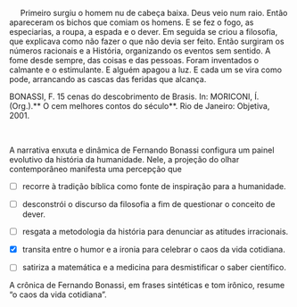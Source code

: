 

     Primeiro surgiu o homem nu de cabeça baixa. Deus veio num raio. Então apareceram os bichos que comiam os homens. E se fez o fogo, as especiarias, a roupa, a espada e o dever. Em seguida se criou a filosofia, que explicava como não fazer o que não devia ser feito. Então surgiram os números racionais e a História, organizando os eventos sem sentido. A fome desde sempre, das coisas e das pessoas. Foram inventados o calmante e o estimulante. E alguém apagou a luz. E cada um se vira como pode, arrancando as cascas das feridas que alcança.

BONASSI, F. 15 cenas do descobrimento de Brasis. In: MORICONI, Í. (Org.).** O cem melhores contos do século**. Rio de Janeiro: Objetiva, 2001.

 

A narrativa enxuta e dinâmica de Fernando Bonassi configura um painel evolutivo da história da humanidade. Nele, a projeção do olhar contemporâneo manifesta uma percepção que



- [ ] recorre à tradição bíblica como fonte de inspiração para a humanidade.
- [ ] desconstrói o discurso da filosofia a fim de questionar o conceito de dever.
- [ ] resgata a metodologia da história para denunciar as atitudes irracionais.
- [x] transita entre o humor e a ironia para celebrar o caos da vida cotidiana.
- [ ] satiriza a matemática e a medicina para desmistificar o saber científico.


A crônica de Fernando Bonassi, em frases sintéticas e tom irônico, resume “o caos da vida cotidiana”.
